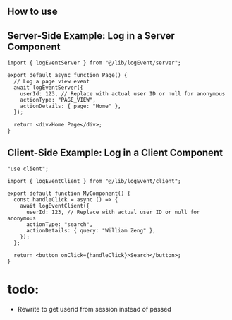 ## How to use

## Server-Side Example: Log in a Server Component

```tsx
import { logEventServer } from "@/lib/logEvent/server";

export default async function Page() {
  // Log a page view event
  await logEventServer({
    userId: 123, // Replace with actual user ID or null for anonymous
    actionType: "PAGE_VIEW",
    actionDetails: { page: "Home" },
  });

  return <div>Home Page</div>;
}
```

## Client-Side Example: Log in a Client Component

```tsx
"use client";

import { logEventClient } from "@/lib/logEvent/client";

export default function MyComponent() {
  const handleClick = async () => {
    await logEventClient({
      userId: 123, // Replace with actual user ID or null for anonymous
      actionType: "search",
      actionDetails: { query: "William Zeng" },
    });
  };

  return <button onClick={handleClick}>Search</button>;
}
```

# todo:

- Rewrite to get userid from session instead of passed
